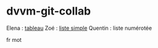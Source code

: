 # dvvm-git-collab

Elena : [tableau](https://github.com/m00n95/dwwm-git-collab.git)
Zoé : [liste simple](https://github.com/zoyasia/dwwm-git-collab.git)
Quentin : liste numérotée 

fr
mot